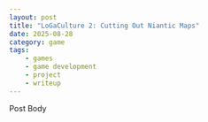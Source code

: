 ```yaml
---
layout: post
title: "LoGaCulture 2: Cutting Out Niantic Maps"
date: 2025-08-28
category: game
tags:
    - games
    - game development
    - project
    - writeup
---
```

Post Body